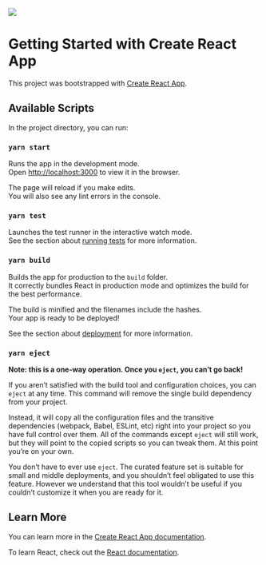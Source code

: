 ![](https://codebuild.ap-southeast-1.amazonaws.com/badges?uuid=eyJlbmNyeXB0ZWREYXRhIjoiUlRHVlNOSUZzMVlWUmJNMzJKUEF3dzA1MllKbzBjbkhseWRSWUU4Vnp1Y3B5emN2OHkyVjl4Q1UyZFBqNnYwOWdMckQvL2p3MlRDOS9nbEJJRDAzQ05zPSIsIml2UGFyYW1ldGVyU3BlYyI6ImEvTmtIYWo2UE8zSFFoVjUiLCJtYXRlcmlhbFNldFNlcmlhbCI6MX0%3D&branch=master)

# Getting Started with Create React App

This project was bootstrapped with [Create React App](https://github.com/facebook/create-react-app).

## Available Scripts

In the project directory, you can run:

### `yarn start`

Runs the app in the development mode.\
Open [http://localhost:3000](http://localhost:3000) to view it in the browser.

The page will reload if you make edits.\
You will also see any lint errors in the console.

### `yarn test`

Launches the test runner in the interactive watch mode.\
See the section about [running tests](https://facebook.github.io/create-react-app/docs/running-tests) for more information.

### `yarn build`

Builds the app for production to the `build` folder.\
It correctly bundles React in production mode and optimizes the build for the best performance.

The build is minified and the filenames include the hashes.\
Your app is ready to be deployed!

See the section about [deployment](https://facebook.github.io/create-react-app/docs/deployment) for more information.

### `yarn eject`

**Note: this is a one-way operation. Once you `eject`, you can’t go back!**

If you aren’t satisfied with the build tool and configuration choices, you can `eject` at any time. This command will remove the single build dependency from your project.

Instead, it will copy all the configuration files and the transitive dependencies (webpack, Babel, ESLint, etc) right into your project so you have full control over them. All of the commands except `eject` will still work, but they will point to the copied scripts so you can tweak them. At this point you’re on your own.

You don’t have to ever use `eject`. The curated feature set is suitable for small and middle deployments, and you shouldn’t feel obligated to use this feature. However we understand that this tool wouldn’t be useful if you couldn’t customize it when you are ready for it.

## Learn More

You can learn more in the [Create React App documentation](https://facebook.github.io/create-react-app/docs/getting-started).

To learn React, check out the [React documentation](https://reactjs.org/).
